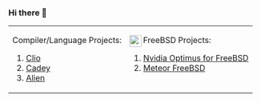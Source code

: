 ### Hi there 👋

<table><tr><td valign="top">

Compiler/Language Projects:

1. [Clio](https://github.com/clio-lang/clio)
2. [Cadey](https://github.com/pouya-eghbali/cadey)
3. [Alien](https://github.com/alien-sh/alien)

</td><td valign="top">

<img align="left" src="https://i.ibb.co/cLXB0Z6/freebsd-logo-256x256.png" width="24" height="24"> FreeBSD Projects:
  

1. [Nvidia Optimus for FreeBSD](https://github.com/pouya-eghbali/freebsd-nvidia-optimus)
2. [Meteor FreeBSD](https://github.com/pouya-eghbali/meteor-freebsd)


</td></tr></table>
